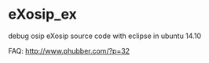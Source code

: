 # eXosip_ex
debug osip eXosip source code with eclipse in ubuntu 14.10

FAQ: http://www.phubber.com/?p=32
